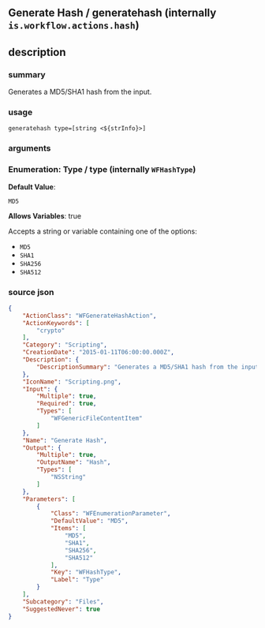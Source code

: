 
## Generate Hash / generatehash (internally `is.workflow.actions.hash`)



## description
### summary
Generates a MD5/SHA1 hash from the input.


### usage
`generatehash type=[string <${strInfo}>]`

### arguments
### Enumeration: Type / type (internally `WFHashType`)
**Default Value**:
```
MD5
```
**Allows Variables**: true



Accepts a string 
or variable
containing one of the options:

- `MD5`
- `SHA1`
- `SHA256`
- `SHA512`

### source json

```json
{
	"ActionClass": "WFGenerateHashAction",
	"ActionKeywords": [
		"crypto"
	],
	"Category": "Scripting",
	"CreationDate": "2015-01-11T06:00:00.000Z",
	"Description": {
		"DescriptionSummary": "Generates a MD5/SHA1 hash from the input."
	},
	"IconName": "Scripting.png",
	"Input": {
		"Multiple": true,
		"Required": true,
		"Types": [
			"WFGenericFileContentItem"
		]
	},
	"Name": "Generate Hash",
	"Output": {
		"Multiple": true,
		"OutputName": "Hash",
		"Types": [
			"NSString"
		]
	},
	"Parameters": [
		{
			"Class": "WFEnumerationParameter",
			"DefaultValue": "MD5",
			"Items": [
				"MD5",
				"SHA1",
				"SHA256",
				"SHA512"
			],
			"Key": "WFHashType",
			"Label": "Type"
		}
	],
	"Subcategory": "Files",
	"SuggestedNever": true
}
```

